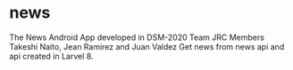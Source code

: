 # news
The News Android App developed in DSM-2020
Team JRC
Members Takeshi Naito, Jean Ramirez and Juan Valdez
Get news from news api and api created in Larvel 8.
